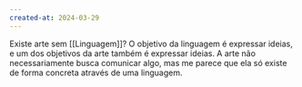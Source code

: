 ```yaml
---
created-at: 2024-03-29
---
```


Existe arte sem [[Linguagem]]? O objetivo da linguagem é expressar ideias, e um dos objetivos da arte também é expressar ideias. A arte não necessariamente busca comunicar algo, mas me parece que ela só existe de forma concreta através de uma linguagem.
